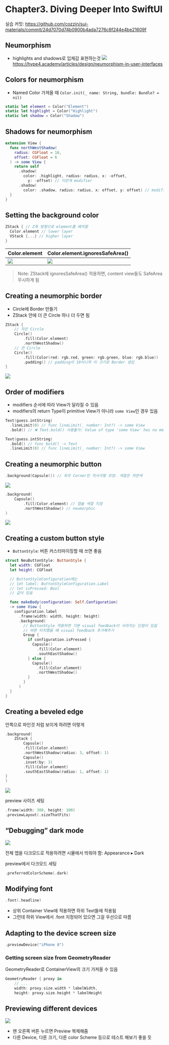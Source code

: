 # Chapter3. Diving Deeper Into SwiftUI

실습 커밋: https://github.com/cozzin/sui-materials/commit/24d7070d74b0900b4ada7276c8f244e4be21609f

## Neumorphism
- highlights and shadows로 입체감 표현하는것
![](2022-05-01-14-38-26.png)
https://hype4.academy/articles/design/neumorphism-in-user-interfaces

## Colors for neumorphism
- Named Color 가져올 때 `Color.init(_ name: String, bundle: Bundle? = nil)`

```swift
static let element = Color("Element")
static let highlight = Color("Highlight")
static let shadow = Color("Shadow")
```

## Shadows for neumorphism

```swift
extension View {
  func northWestShadow(
    radius: CGFloat = 16,
    offset: CGFloat = 6
  ) -> some View {
    return self
      .shadow(
        color: .highlight, radius: radius, x: -offset,
          y: -offset) // 이런게 modifier
      .shadow(
        color: .shadow, radius: radius, x: offset, y: offset) // modifier chaning 해서 쓸 수 있음
  }
}
```

## Setting the background color

```swift
ZStack { // Z축 방향으로 element를 배치함
  Color.element // lower layer
  VStack {...} // higher layer
}
```

| Color.element | Color.element.ignoresSafeArea() |
| - | - |
| ![](2022-05-01-15-31-17.png) | ![](2022-05-01-15-32-13.png) |

> Note: ZStack에 ignoresSafeArea() 적용하면, content view들도 SafeArea 무시하게 됨

## Creating a neumorphic border

- Circle에 Border 만들기
- ZStack 안에 더 큰 Circle 하나 더 두면 됨

```swift
ZStack {
    // 작은 Circle
    Circle()
        .fill(Color.element)
        .northWestShadow()
    // 큰 Circle
    Circle()
        .fill(Color(red: rgb.red, green: rgb.green, blue: rgb.blue))
        .padding() // padding이 10이니까 이 크기로 Border 생김
}
```

![](2022-05-01-15-48-45.png)

## Order of modifiers

- modifiers 순서에 따라 View가 달라질 수 있음
- modifiers의 return Type이 primitive View가 아니라 `some View`인 경우 있음

```swift
Text(guess.intString)
  .lineLimit(0) // func lineLimit(_ number: Int?) -> some View
  .bold() // ❌ Text.bold() 사용불가: Value of type 'some View' has no member 'bold' 
```

```swift
Text(guess.intString)
  .bold() // func bold() -> Text
  .lineLimit(0) // func lineLimit(_ number: Int?) -> some View
```

## Creating a neumorphic button

```swift
.background(Capsule()) // 좌우 Corner인 직사각형 모양. 색깔은 까만색
```

![](2022-05-01-15-58-49.png)

```swift
.background(
    Capsule()
        .fill(Color.element) // 캡슐 색깔 지정
        .northWestShadow() // neumorphic
)
```

![](2022-05-01-16-00-03.png)

## Creating a custom button style

- `ButtonStyle`: 버튼 커스터마이징할 때 쓰면 좋음
```swift
struct NeuButtonStyle: ButtonStyle {
  let width: CGFloat
  let height: CGFloat

  // ButtonStyleConfiguration에는 
  // let label: ButtonStyleConfiguration.Label
  // let isPressed: Bool
  // 값이 있음

  func makeBody(configuration: Self.Configuration)
  -> some View {
    configuration.label
      .frame(width: width, height: height)
      .background(
        // ButtonStyle 적용하면 기본 visual feedback이 사라지는 단점이 있음
        // 버튼 터치했을 떄 visual feedback 추가해주기
        Group {
          if configuration.isPressed {
            Capsule()
              .fill(Color.element)
              .southEastShadow()
          } else {
            Capsule()
              .fill(Color.element)
              .northWestShadow()
          }
        }
      )
  }
}
```

## Creating a beveled edge

안쪽으로 파인것 처럼 보이게 하려면 이렇게

```swift
.background(
    ZStack {
        Capsule()
        .fill(Color.element)
        .northWestShadow(radius: 3, offset: 1)
        Capsule()
        .inset(by: 3)
        .fill(Color.element)
        .southEastShadow(radius: 1, offset: 1)
}
)
```

![](2022-05-01-17-37-06.png)

preview 사이즈 세팅

```swift
.frame(width: 300, height: 100)
.previewLayout(.sizeThatFits)
```

## “Debugging” dark mode

![](2022-05-01-17-40-37.png)

전체 앱을 다크모드로 적용하려면 시뮬에서 띄워야 함: Appearance ▸ Dark

preview에서 다크모드 세팅

```swift
.preferredColorScheme(.dark)
```

## Modifying font

```swift
.font(.headline)
```

- 상위 Container View에 적용하면 하위 Text들에 적용됨
- 그런데 하위 View에서 .font 지정되어 있으면 그걸 우선으로 따름

## Adapting to the device screen size

```swift
.previewDevice("iPhone 8")
```

### Getting screen size from GeometryReader

GeometryReader로 ContainerView의 크기 가져올 수 있음

```swift
GeometryReader { proxy in
    // ...
    width: proxy.size.width * labelWidth,
    height: proxy.size.height * labelHeight
```

## Previewing different devices

![](2022-05-01-17-52-08.png)

- 맨 오른쪽 버튼 누르면 Preview 복제해줌
- 다른 Device, 다른 크기, 다른 color Scheme 등으로 테스트 해보기 좋을 듯

